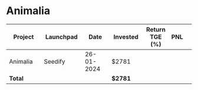 # Animalia



<table data-full-width="true"><thead><tr><th width="152">Project</th><th width="138">Launchpad</th><th width="132">Date</th><th width="133">Invested</th><th>Return TGE (%)</th><th>PNL</th><th></th></tr></thead><tbody><tr><td>Animalia</td><td>Seedify</td><td>26-01-2024</td><td>$2781</td><td></td><td></td><td></td></tr><tr><td><strong>Total</strong></td><td></td><td></td><td><strong>$2781</strong></td><td></td><td></td><td></td></tr></tbody></table>

